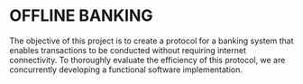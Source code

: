 # OFFLINE BANKING
The objective of this project is to create a protocol for a banking system that enables transactions to be conducted without requiring internet connectivity.
To thoroughly evaluate the efficiency of this protocol, we are concurrently developing a functional software implementation.